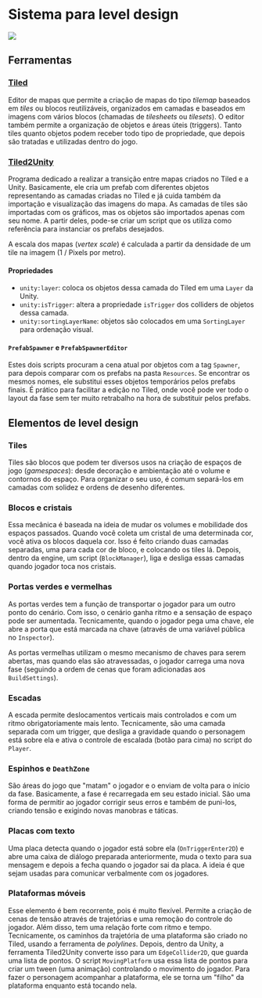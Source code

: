 # Sistema para level design

![](http://i.giphy.com/26FxCd1xmbA8z6OIg.gif)

## Ferramentas

### [Tiled](http://www.mapeditor.org/)

Editor de mapas que permite a criação de mapas do tipo *tilemap* baseados em *tiles* ou blocos reutilizáveis, organizados em camadas e baseados em imagens com vários blocos (chamadas de *tilesheets* ou *tilesets*). O editor também permite a organização de objetos e áreas úteis (triggers). Tanto tiles quanto objetos podem receber todo tipo de propriedade, que depois são tratadas e utilizadas dentro do jogo.

### [Tiled2Unity](http://www.seanba.com/tiled2unity)

Programa dedicado a realizar a transição entre mapas criados no Tiled e a Unity. Basicamente, ele cria um prefab com diferentes objetos representando as camadas criadas no Tiled e já cuida também da importação e visualização das imagens do mapa. As camadas de tiles são importadas com os gráficos, mas os objetos são importados apenas com seu nome. A partir deles, pode-se criar um script que os utiliza como referência para instanciar os prefabs desejados.

A escala dos mapas (*vertex scale*) é calculada a partir da densidade de um tile na imagem (1 / Pixels por metro).

#### Propriedades

- `unity:layer`: coloca os objetos dessa camada do Tiled em uma `Layer` da Unity.
- `unity:isTrigger`: altera a propriedade `isTrigger` dos colliders de objetos dessa camada.
- `unity:sortingLayerName`: objetos são colocados em uma `SortingLayer` para ordenação visual.

#### `PrefabSpawner` e `PrefabSpawnerEditor`

Estes dois scripts procuram a cena atual por objetos com a tag `Spawner`, para depois comparar com os prefabs na pasta `Resources`. Se encontrar os mesmos nomes, ele substitui esses objetos temporários pelos prefabs finais. É prático para facilitar a edição no Tiled, onde você pode ver todo o layout da fase sem ter muito retrabalho na hora de substituir pelos prefabs.

## Elementos de level design

### Tiles

Tiles são blocos que podem ter diversos usos na criação de espaços de jogo (*gamespaces*): desde decoração e ambientação até o volume e contornos do espaço. Para organizar o seu uso, é comum separá-los em camadas com solidez e ordens de desenho diferentes.

### Blocos e cristais

Essa mecânica é baseada na ideia de mudar os volumes e mobilidade dos espaços passados. Quando você coleta um cristal de uma determinada cor, você ativa os blocos daquela cor. Isso é feito criando duas camadas separadas, uma para cada cor de bloco, e colocando os tiles lá. Depois, dentro da engine, um script (`BlockManager`), liga e desliga essas camadas quando jogador toca nos cristais.

### Portas verdes e vermelhas

As portas verdes tem a função de transportar o jogador para um outro ponto do cenário. Com isso, o cenário ganha ritmo e a sensação de espaço pode ser aumentada. Tecnicamente, quando o jogador pega uma chave, ele abre a porta que está marcada na chave (através de uma variável pública no `Inspector`). 

As portas vermelhas utilizam o mesmo mecanismo de chaves para serem abertas, mas quando elas são atravessadas, o jogador carrega uma nova fase (seguindo a ordem de cenas que foram adicionadas aos `BuildSettings`).

### Escadas

A escada permite deslocamentos verticais mais controlados e com um ritmo obrigatoriamente mais lento. Tecnicamente, são uma camada separada com um trigger, que desliga a gravidade quando o personagem está sobre ela e ativa o controle de escalada (botão para cima) no script do `Player`.

### Espinhos e `DeathZone`

São áreas do jogo que "matam" o jogador e o enviam de volta para o início da fase. Basicamente, a fase é recarregada em seu estado inicial. São uma forma de permitir ao jogador corrigir seus erros e também de puni-los, criando tensão e exigindo novas manobras e táticas.

### Placas com texto

Uma placa detecta quando o jogador está sobre ela (`OnTriggerEnter2D`) e abre uma caixa de diálogo preparada anteriormente, muda o texto para sua mensagem e depois a fecha quando o jogador sai da placa. A ideia é que sejam usadas para comunicar verbalmente com os jogadores.

### Plataformas móveis

Esse elemento é bem recorrente, pois é muito flexível. Permite a criação de cenas de tensão através de trajetórias e uma remoção do controle do jogador. Além disso, tem uma relação forte com ritmo e tempo. Tecnicamente, os caminhos da trajetória de uma plataforma são criado no Tiled, usando a ferramenta de *polylines*. Depois, dentro da Unity, a ferramenta Tiled2Unity converte isso para um `EdgeCollider2D`, que guarda uma lista de pontos. O script `MovingPlatform` usa essa lista de pontos para criar um tween (uma animação) controlando o movimento do jogador. Para fazer o personagem acompanhar a plataforma, ele se torna um "filho" da plataforma enquanto está tocando nela.

